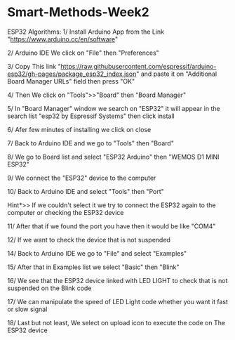 # Smart-Methods-Week2
ESP32 Algorithms:
1/ Install Arduino App from the Link "https://www.arduino.cc/en/software"

2/ Arduino IDE We click on "File" then "Preferences" 

3/ Copy This link "https://raw.githubusercontent.com/espressif/arduino-esp32/gh-pages/package_esp32_index.json" 
and paste it on "Additional Board Manager URLs" field then press "OK"

4/ Then We click on "Tools">>"Board" then "Board Manager" 

5/ In "Board Manager" window we search on "ESP32" it will appear in the search list "esp32 by Espressif Systems" then click install

6/ Afer few minutes of installing we click on close

7/ Back to Arduino IDE and we go to "Tools" then "Board"

8/ We go to Board list and select "ESP32 Arduino" then "WEMOS D1 MINI ESP32"

9/ We connect the "ESP32" device to the computer

10/ Back to Arduino IDE and select "Tools" then "Port"

Hint*>> If we couldn't select it we try to connect the ESP32 again to the computer or checking the ESP32 device

11/ After that if we found the port you have then it would be like "COM4"

12/ If we want to check the device that is not suspended 

14/ Back to Arduino IDE we go to "File" and select "Examples"

15/ After that in Examples list we select "Basic" then "Blink"

16/ We see that the ESP32 device linked with LED LIGHT to check that is not suspended on the Blink code  

17/ We can manipulate the speed of LED Light code whether you want it fast or slow signal

18/ Last but not least, We select on upload icon to execute the code on The ESP32 device 
